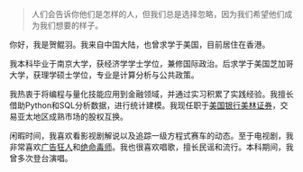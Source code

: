 > 人们会告诉你他们是怎样的人，但我们总是选择忽略，因为我们希望他们成为我们想要的样子。

你好，我是贺鲲羽。我来自中国大陆，也曾求学于美国，目前居住在香港。

我本科毕业于南京大学，获经济学学士学位，兼修国际政治。后求学于美国芝加哥大学，获理学硕士学位，专业是计算分析与公共政策。

我热衷于将编程与量化技能应用到金融领域，并通过实习积累了实践经验。我擅长借助Python和SQL分析数据，进行统计建模。我现任职于[美国银行美林证券](https://baike.baidu.com/item/美林证券/4471967?fr=aladdin)，交易亚太地区成熟市场的股权互换。

闲暇时间，我喜欢看影视剧解说以及追踪一级方程式赛车的动态。至于电视剧，我非常喜欢[广告狂人](https://baike.baidu.com/item/广告狂人/10046424)和[绝命毒师](https://baike.baidu.com/item/绝命毒师)。我也很喜欢唱歌，擅长民谣和流行。本科期间，我曾多次登台演唱。